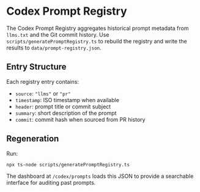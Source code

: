# Codex Prompt Registry

The Codex Prompt Registry aggregates historical prompt metadata from `llms.txt` and the Git commit history. Use `scripts/generatePromptRegistry.ts` to rebuild the registry and write the results to `data/prompt-registry.json`.

## Entry Structure
Each registry entry contains:

- `source`: `"llms"` or `"pr"`
- `timestamp`: ISO timestamp when available
- `header`: prompt title or commit subject
- `summary`: short description of the prompt
- `commit`: commit hash when sourced from PR history

## Regeneration
Run:

```bash
npx ts-node scripts/generatePromptRegistry.ts
```

The dashboard at `/codex/prompts` loads this JSON to provide a searchable interface for auditing past prompts.
